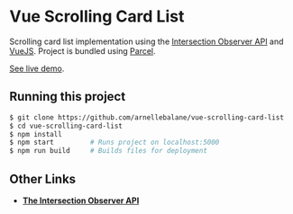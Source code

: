 # Vue Scrolling Card List

Scrolling card list implementation using the [Intersection Observer API][1] and [VueJS][2].
Project is bundled using [Parcel][3].

[See live demo][5].

## Running this project

```bash
$ git clone https://github.com/arnellebalane/vue-scrolling-card-list
$ cd vue-scrolling-card-list
$ npm install
$ npm start         # Runs project on localhost:5000
$ npm run build     # Builds files for deployment
```

## Other Links

- [**The Intersection Observer API**][4]

[1]: https://developer.mozilla.org/en-US/docs/Web/API/Intersection_Observer_API
[2]: https://vuejs.org/
[3]: https://parceljs.org/
[4]: https://blog.arnellebalane.com/the-intersection-observer-api-d441be0b088d
[5]: https://vue-scrolling-card-list.arnelle.me/
